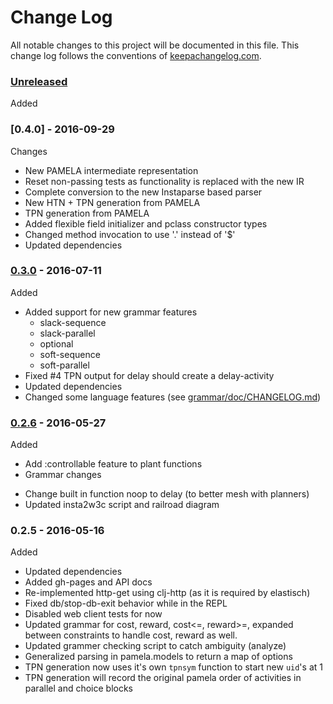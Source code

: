 # Change Log

All notable changes to this project will be documented in this file. This change log follows the conventions of [keepachangelog.com](http://keepachangelog.com/).

### [Unreleased]
Added

### [0.4.0] - 2016-09-29

Changes
- New PAMELA intermediate representation
- Reset non-passing tests as functionality is replaced with the new IR
- Complete conversion to the new Instaparse based parser
- New HTN + TPN generation from PAMELA
- TPN generation from PAMELA
- Added flexible field initializer and pclass constructor types
- Changed method invocation to use '.' instead of '$'
- Updated dependencies

### [0.3.0] - 2016-07-11

Added
* Added support for new grammar features
  * slack-sequence
  * slack-parallel
  * optional
  * soft-sequence
  * soft-parallel
* Fixed #4 TPN output for delay should create a delay-activity
* Updated dependencies
* Changed some language features (see [grammar/doc/CHANGELOG.md](grammar/doc/CHANGELOG.md))

### [0.2.6] - 2016-05-27

Added
- Add :controllable feature to plant functions
- Grammar changes
 * Change built in function noop to delay (to better mesh with planners)
 * Updated insta2w3c script and railroad diagram

### 0.2.5 - 2016-05-16

Added
* Updated dependencies
* Added gh-pages and API docs
* Re-implemented http-get using clj-http (as it is required by elastisch)
* Fixed db/stop-db-exit behavior while in the REPL
* Disabled web client tests for now
* Updated grammar for cost, reward, cost<=, reward>=, expanded
  between constraints to handle cost, reward as well.
* Updated grammer checking script to catch ambiguity (analyze)
* Generalized parsing in pamela.models to return a map of options
* TPN generation now uses it's own `tpnsym` function to start new
  `uid`'s at 1
* TPN generation will record the original pamela order of activities
  in parallel and choice blocks

[0.2.6]: https://github.com/dollabs/pamela/compare/0.2.5...0.2.6
[0.3.0]: https://github.com/dollabs/pamela/compare/0.2.6...0.3.0
[Unreleased]: https://github.com/dollabs/pamela/compare/0.3.0...HEAD
